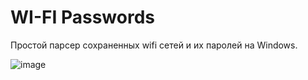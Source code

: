 # WI-FI Passwords
Простой парсер сохраненных wifi сетей и их паролей на Windows.

![image](https://github.com/user-attachments/assets/2ba58955-a4b8-4209-a3ca-26e8456a65d8)

